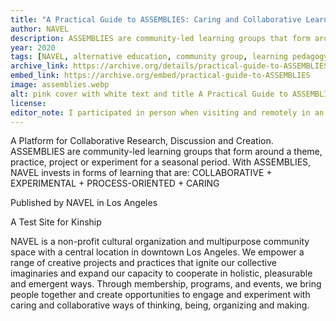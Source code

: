 ```yaml
---
title: "A Practical Guide to ASSEMBLIES: Caring and Collaborative Learning Groups"
author: NAVEL
description: ASSEMBLIES are community-led learning groups that form around a theme, practice, project or experiment for a seasonal period. 
year: 2020
tags: [NAVEL, alternative education, community group, learning pedagogy]
archive_link: https://archive.org/details/practical-guide-to-ASSEMBLIES
embed_link: https://archive.org/embed/practical-guide-to-ASSEMBLIES
image: assemblies.webp
alt: pink cover with white text and title A Practical Guide to ASSEMBLIES, NAVEL
license: 
editor_note: I participated in person when visiting and remotely in an assembly during the pandemic and enjoyed the community and ethos. This handbook is a nice document of how a non-hierarchical learning community can be organized.
---
```


A Platform for Collaborative Research, Discussion and Creation. ASSEMBLIES are community-led learning groups that form around a theme, practice, project or experiment for a seasonal period. With ASSEMBLIES, NAVEL invests in forms of learning that are:
COLLABORATIVE + EXPERIMENTAL + PROCESS-ORIENTED + CARING

Published by NAVEL in Los Angeles

A Test Site for Kinship

NAVEL is a non-profit cultural organization and multipurpose community space with a central location in downtown Los Angeles. We empower a range of creative projects and practices that ignite our collective imaginaries and expand our capacity to cooperate in holistic, pleasurable and emergent ways. Through membership, programs, and events, we bring people together and create opportunities to engage and experiment with caring and collaborative ways of thinking, being, organizing and making.

